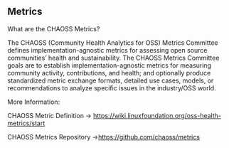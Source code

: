 
## Metrics

What are the CHAOSS Metrics?

The CHAOSS (Community Health Analytics for OSS) Metrics Committee defines implementation-agnostic metrics for assessing open source communities’ health and sustainability. The CHAOSS Metrics Committee goals are to establish implementation-agnostic metrics for measuring community activity, contributions, and health; and optionally produce standardized metric exchange formats, detailed use cases, models, or recommendations to analyze specific issues in the industry/OSS world.

More Information:

CHAOSS Metric Definition → https://wiki.linuxfoundation.org/oss-health-metrics/start

CHAOSS Metrics Repository →https://github.com/chaoss/metrics
